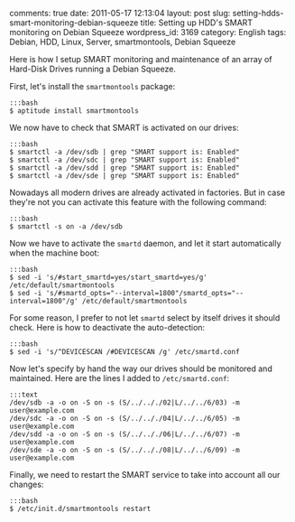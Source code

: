 comments: true
date: 2011-05-17 12:13:04
layout: post
slug: setting-hdds-smart-monitoring-debian-squeeze
title: Setting up HDD's SMART monitoring on Debian Squeeze
wordpress_id: 3169
category: English
tags: Debian, HDD, Linux, Server, smartmontools, Debian Squeeze

Here is how I setup SMART monitoring and maintenance of an array of Hard-Disk Drives running a Debian Squeeze.

First, let's install the `smartmontools` package:

    :::bash
    $ aptitude install smartmontools

We now have to check that SMART is activated on our drives:

    :::bash
    $ smartctl -a /dev/sdb | grep "SMART support is: Enabled"
    $ smartctl -a /dev/sdc | grep "SMART support is: Enabled"
    $ smartctl -a /dev/sdd | grep "SMART support is: Enabled"
    $ smartctl -a /dev/sde | grep "SMART support is: Enabled"

Nowadays all modern drives are already activated in factories. But in case they're not you can activate this feature with the following command:

    :::bash
    $ smartctl -s on -a /dev/sdb

Now we have to activate the `smartd` daemon, and let it start automatically when the machine boot:

    :::bash
    $ sed -i 's/#start_smartd=yes/start_smartd=yes/g'                           /etc/default/smartmontools
    $ sed -i 's/#smartd_opts="--interval=1800"/smartd_opts="--interval=1800"/g' /etc/default/smartmontools

For some reason, I prefer to not let `smartd` select by itself drives it should check. Here is how to deactivate the auto-detection:

    :::bash
    $ sed -i 's/^DEVICESCAN /#DEVICESCAN /g' /etc/smartd.conf

Now let's specify by hand the way our drives should be monitored and maintained. Here are the lines I added to `/etc/smartd.conf`:

    :::text
    /dev/sdb -a -o on -S on -s (S/../.././02|L/../../6/03) -m user@example.com
    /dev/sdc -a -o on -S on -s (S/../.././04|L/../../6/05) -m user@example.com
    /dev/sdd -a -o on -S on -s (S/../.././06|L/../../6/07) -m user@example.com
    /dev/sde -a -o on -S on -s (S/../.././08|L/../../6/09) -m user@example.com

Finally, we need to restart the SMART service to take into account all our changes:

    :::bash
    $ /etc/init.d/smartmontools restart

